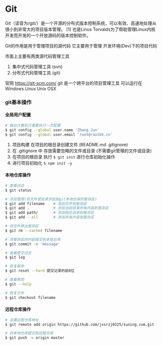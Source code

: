 # Git
Git（读音为/gɪt/）是一个开源的分布式版本控制系统，可以有效、高速地处理从很小到非常大的项目版本管理。 [1]  也是Linus Torvalds为了帮助管理Linux内核开发而开发的一个开放源码的版本控制软件。

Git的作用是用于管理项目的源代码 
它主要用于管理 开发环境(Dev)下的项目代码

市面上主要有两类源代码管理工具
1. 集中式代码管理工具 (svn)
2. 分布式代码管理工具 (git)

官网
https://git-scm.com/
git 是一个跨平台的项目管理工具 可以运行在 Windows Linux Unix OSX

### git基本操作
#### 全局用户配置
```bash
# 每台计算机只需要执行一次配置
$ git config --global user.name 'Zhang Jun'
$ git config --global user.email 'root@rootbk.cn'
```

1. 项目构建 在项目的根目录创建文件 (README.md      .gitignore)
2. 在 .gitignore 中 存放需要忽略的文件或目录 (不需要git管理的文件或目录)
3. 在项目的根目录 执行 `$ git init` 进行仓库初始化操作
4. 进行项目初始化 `$ npm init -y`


#### 本地仓库操作
```bash
# 查看状态
$ git status

# 添加管理(将文件或目录添加到git本地仓库的暂存区)
$ git add filename    # 添加文件到暂存区
$ git add .           # 添加当前目录所有内容到暂存区
$ git add path/       # 添加指定目录到暂存区
$ git add --all       # 添加所有内容到暂存区

# 将文件移出暂存区
$ git rm --cached filename

# 将暂存区的内容提交到本地仓库
$ git commit -m 'message'

# 查看提交日志
$ git log

# 恢复版本
$ git reset --hard 提交记录的前6位

# 查看帮助
$ git --help

# 恢复文件
$ git checkout filename
```


#### 远程仓库操作
```bash
# 设置远程仓库地址
$ git remote add origin https://github.com/jxsrzj0325/suning.com.git

# 将本地仓库提交到远程仓库
$ git push -u origin master
```
